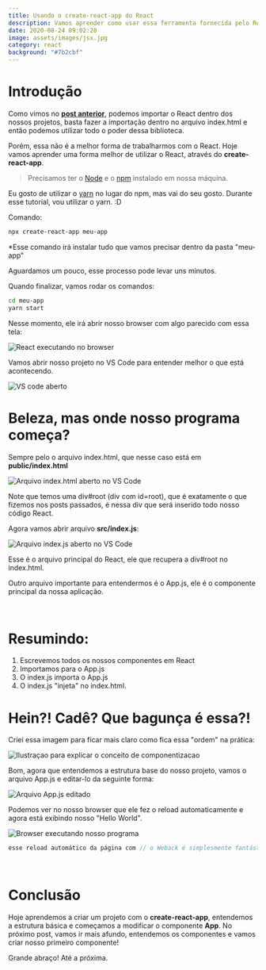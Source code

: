 ```yaml
---
title: Usando o create-react-app do React
description: Vamos aprender como usar essa ferramenta fornecida pelo React
date: 2020-08-24 09:02:28
image: assets/images/jsx.jpg
category: react
background: "#7b2cbf"
---
```

# Introdução

Como vimos no **<u>post anterior</u>**, podemos importar o React dentro dos nossos projetos, basta fazer a importação dentro no arquivo index.html e então podemos utilizar todo o poder dessa biblioteca.

Porém, essa não é a melhor forma de trabalharmos com o React. Hoje vamos aprender uma forma melhor de utilizar o React, através do **create-react-app**.

> Precisamos ter o [Node](https://nodejs.org/en/download/) e o [npm](https://www.npmjs.com/get-npm) instalado em nossa máquina.<br/>

Eu gosto de utilizar o [yarn](https://classic.yarnpkg.com/pt-BR/docs/install/#mac-stable) no lugar do npm, mas vai do seu gosto. Durante esse tutorial, vou utilizar o yarn. :D

Comando:

```bash
npx create-react-app meu-app
```

\*Esse comando irá instalar tudo que vamos precisar dentro da pasta "meu-app"

Aguardamos um pouco, esse processo pode levar uns minutos.

Quando finalizar, vamos rodar os comandos:

```bash
cd meu-app
yarn start
```

Nesse momento, ele irá abrir nosso browser com algo parecido com essa tela:

![React executando no browser](assets/images/1-reactrodando.png "React executando no browser")

Vamos abrir nosso projeto no VS Code para entender melhor o que está acontecendo. <br />

![VS code aberto](assets/images/2-vscode.png "VS code aberto")

# Beleza, mas onde nosso programa começa?

Sempre pelo o arquivo index.html, que nesse caso está em **public/index.html**

![Arquivo index.html aberto no VS Code](assets/images/3-indexhtml.png "Arquivo index.html aberto no VS Code")

Note que temos uma div#root (div com id=root), que é exatamente o que fizemos nos posts passados, é nessa div que será inserido todo nosso código React. <br />

Agora vamos abrir arquivo **src/index.js**:

![Arquivo index.js aberto no VS Code](assets/images/4-indexjs.png "Arquivo index.js aberto no VS Code")

Esse é o arquivo principal do React, ele que recupera a div#root no index.html.

Outro arquivo importante para entendermos é o App.js, ele é o componente principal da nossa aplicação. 

<br />

# Resumindo:

1. Escrevemos todos os nossos componentes em React
2. Importamos para o App.js 
3. O index.js importa o App.js 
4. O index.js "injeta" no index.html. <br />

# Hein?! Cadê? Que bagunça é essa?!

Criei essa imagem para ficar mais claro como fica essa "ordem" na prática:

![Ilustraçao para explicar o conceito de componentizacao](assets/images/ilustracao.png "Ilustraçao para explicar o conceito de componentizacao")

Bom, agora que entendemos a estrutura base do nosso projeto, vamos o arquivo App.js e editar-lo da seguinte forma:

![Arquivo App.js editado](assets/images/5-appeditado.png "Arquivo App.js editado")

Podemos ver no nosso browser que ele fez o reload automaticamente e agora está exibindo nosso "Hello World".

![Browser executando nosso programa](assets/images/6-appeditado.png "Browser executando nosso programa")



```javascript
esse reload automático da página com // o Weback é simplesmente fantástico! Mas e assunto para um próximo post. :D <br/>
```

<br />

# Conclusão

Hoje aprendemos a criar um projeto com o **create-react-app**, entendemos a estrutura básica e começamos a modificar o componente **App**. No próximo post, vamos ir mais afundo, entendemos os componentes e vamos criar nosso primeiro componente! <br/>

Grande abraço! Até a próxima.